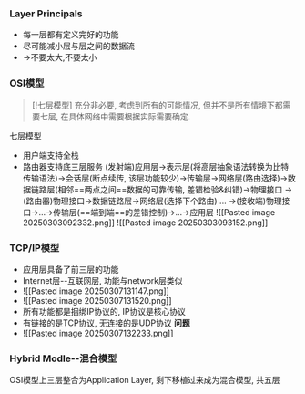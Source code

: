 ### Layer Principals
- 每一层都有定义完好的功能
- 尽可能减小层与层之间的数据流
- ->不要太大,不要太小
### OSI模型
> [!七层模型]
> 充分非必要, 考虑到所有的可能情况, 但并不是所有情境下都需要七层, 在具体网络中需要根据实际需要确定.

七层模型
- 用户端支持全栈
- 路由器支持底三层服务
(发射端)应用层->表示层(将高层抽象语法转换为比特传输语法)->会话层(断点续传, 该层功能较少)->传输层->网络层(路由选择)->数据链路层(相邻==两点之间==数据的可靠传输, 差错检验&纠错)->物理接口
->(路由器)物理接口->数据链路层->网络层(选择下个路由)
...
->(接收端)物理接口->...->传输层(==端到端==的差错控制)->...->应用层
![[Pasted image 20250303092332.png]]
![[Pasted image 20250303093152.png]]
### TCP/IP模型
- 应用层具备了前三层的功能
- Internet层--互联网层, 功能与network层类似
- ![[Pasted image 20250307131147.png]]
- ![[Pasted image 20250307131520.png]]
- 所有功能都是捆绑IP协议的, IP协议是核心协议
- 有链接的是TCP协议, 无连接的是UDP协议
**问题**
- ![[Pasted image 20250307132233.png]]
### Hybrid Modle--混合模型
OSI模型上三层整合为Application Layer, 剩下移植过来成为混合模型, 共五层
